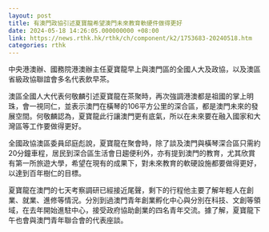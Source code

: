 ```yaml
---
layout: post
title: 有澳門政協引述夏寶龍希望澳門未來教育軟硬件做得更好
date: 2024-05-18 14:26:05.000000000 +08:00
link: https://news.rthk.hk/rthk/ch/component/k2/1753683-20240518.htm
categories: rthk
---
```


中央港澳辦、國務院港澳辦主任夏寶龍早上與澳門區的全國人大及政協，以及澳區省級政協聯誼會多名代表飲早茶。

澳區全國人大代表何敬麟引述夏寶龍在茶聚時，再次強調港澳都是祖國的掌上明珠，會一視同仁，並表示澳門在橫琴的106平方公里的深合區，都是澳門未來的發展空間。何敬麟認為，夏寶龍此行讓澳門更有底氣，所以在未來要在融入國家和大灣區等工作要做得更好。

全國政協澳區委員邱庭彪說，夏寶龍在聚會時，除了談及澳門與橫琴深合區只需約20分鐘車程，居民到深合區生活會日趨便利外，亦有提到澳門的教育，尤其欣賞有第一所旅遊大學，希望在現有的成果下，對未來教育的軟硬設施都要做得更好，以達到百年樹仁的目標。

夏寶龍在澳門的七天考察調研已經接近尾聲，剩下的行程他主要了解年輕人在創業、就業、進修等情況。分別到過澳門青年創業孵化中心與分別在科技、文創等領域，在去年開始進駐中心，接受政府協助創業的四名青年交流。據了解，夏寶龍下午也會與澳門青年聯合會的代表座談。
